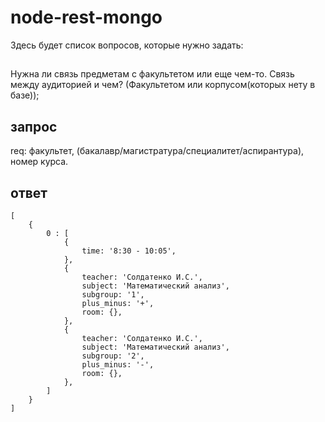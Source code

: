 # node-rest-mongo
Здесь будет список вопросов, которые нужно задать:
##
Нужна ли связь предметам с факультетом или еще чем-то.
Связь между аудиторией и чем? (Факультетом или корпусом(которых нету в базе));


## запрос
req: факультет, (бакалавр/магистратура/специалитет/аспирантура), номер курса.

## ответ
```
[
    {
        0 : [
            {
                time: '8:30 - 10:05',
            },
            {
                teacher: 'Солдатенко И.С.',
                subject: 'Математический анализ',
                subgroup: '1',
                plus_minus: '+',
                room: {},
            },
            {
                teacher: 'Солдатенко И.С.',
                subject: 'Математический анализ',
                subgroup: '2',
                plus_minus: '-',
                room: {},
            },
        ]
    }
]
```